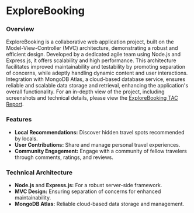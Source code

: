 # ExploreBooking

### Overview
<!-- The ExploreBooking project is structured around the Model-View-Controller (MVC) architecture, a robust and efficient design approach. Utilizing Node.js and Express.js, it offers a scalable and high-performance web application. This architecture not only facilitates separation of concerns enhancing maintainability and testability - but also efficiently manages dynamic content and user interactions. -->

<!-- The ExploreBooking project, structured around the Model-View-Controller (MVC) architecture, represents a robust and efficient design approach. Utilizing Node.js and Express.js, this scalable and high-performance web application not only facilitates separation of concerns for enhanced maintainability and testability, but also efficiently manages dynamic content and user interactions. Additionally, it connects to MongoDB Atlas, a cloud-based database service, ensuring reliable and scalable data storage and retrieval, further enhancing the application's functionality -->

<!-- The ExploreBooking project is built on the Model-View-Controller (MVC) architecture, showcasing a robust and efficient design. It leverages Node.js and Express.js, resulting in a scalable and high-performance web application. This architecture not only ensures improved maintainability and testability by facilitating the separation of concerns, but it also adeptly handles dynamic content and user interactions. Furthermore, its integration with MongoDB Atlas, a cloud-based database service, guarantees reliable and scalable data storage and retrieval, thereby augmenting the application's overall functionality. For a comprehensive understanding of the project, including screenshots, technical details, and more, I encourage you to view the ExploreBooking TAC Report here. -->


ExploreBooking is a collaborative web application project, built on the Model-View-Controller (MVC) architecture, demonstrating a robust and efficient design. Developed by a dedicated agile team using Node.js and Express.js, it offers scalability and high performance. This architecture facilitates improved maintainability and testability by promoting separation of concerns, while adeptly handling dynamic content and user interactions. Integration with MongoDB Atlas, a cloud-based database service, ensures reliable and scalable data storage and retrieval, enhancing the application's overall functionality. For an in-depth view of the project, including screenshots and technical details, please view the [ExploreBooking TAC Report](https://egorshab.github.io/PDF/TAC%20Technical%20Report.pdf "ExploreBooking TAC").



### Features
- <b>Local Recommendations:</b> Discover hidden travel spots recommended by locals.
- <b>User Contributions:</b> Share and manage personal travel experiences.
- <b>Community Engagement:</b> Engage with a community of fellow travelers through comments, ratings, and reviews.

### Technical Architecture
- <b>Node.js</b> and <b>Express.js:</b> For a robust server-side framework.
- <b>MVC Design:</b> Ensuring separation of concerns for enhanced maintainability.
- <b>MongoDB Atlas:</b> Reliable cloud-based data storage and management.
